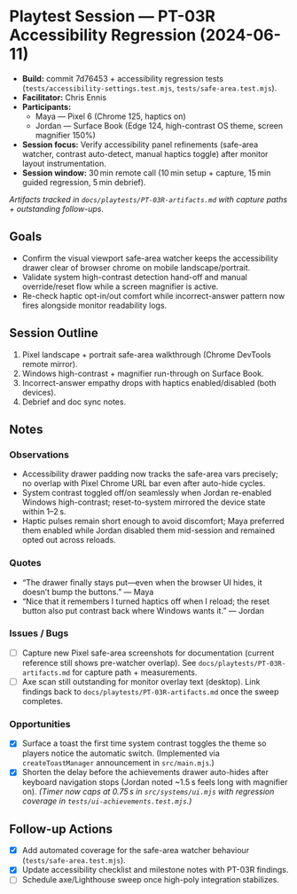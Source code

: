 # Playtest Session — PT-03R Accessibility Regression (2024-06-11)

- **Build:** commit 7d76453 + accessibility regression tests (`tests/accessibility-settings.test.mjs`, `tests/safe-area.test.mjs`).
- **Facilitator:** Chris Ennis
- **Participants:**
  - Maya — Pixel 6 (Chrome 125, haptics on)
  - Jordan — Surface Book (Edge 124, high-contrast OS theme, screen magnifier 150%)
- **Session focus:** Verify accessibility panel refinements (safe-area watcher, contrast auto-detect, manual haptics toggle) after monitor layout instrumentation.
- **Session window:** 30 min remote call (10 min setup + capture, 15 min guided regression, 5 min debrief).

_Artifacts tracked in `docs/playtests/PT-03R-artifacts.md` with capture paths + outstanding follow-ups._

## Goals
- Confirm the visual viewport safe-area watcher keeps the accessibility drawer clear of browser chrome on mobile landscape/portrait.
- Validate system high-contrast detection hand-off and manual override/reset flow while a screen magnifier is active.
- Re-check haptic opt-in/out comfort while incorrect-answer pattern now fires alongside monitor readability logs.

## Session Outline
1. Pixel landscape + portrait safe-area walkthrough (Chrome DevTools remote mirror).
2. Windows high-contrast + magnifier run-through on Surface Book.
3. Incorrect-answer empathy drops with haptics enabled/disabled (both devices).
4. Debrief and doc sync notes.

## Notes
### Observations
- Accessibility drawer padding now tracks the safe-area vars precisely; no overlap with Pixel Chrome URL bar even after auto-hide cycles.
- System contrast toggled off/on seamlessly when Jordan re-enabled Windows high-contrast; reset-to-system mirrored the device state within 1–2 s.
- Haptic pulses remain short enough to avoid discomfort; Maya preferred them enabled while Jordan disabled them mid-session and remained opted out across reloads.

### Quotes
- “The drawer finally stays put—even when the browser UI hides, it doesn’t bump the buttons.” — Maya
- “Nice that it remembers I turned haptics off when I reload; the reset button also put contrast back where Windows wants it.” — Jordan

### Issues / Bugs
- [ ] Capture new Pixel safe-area screenshots for documentation (current reference still shows pre-watcher overlap). See `docs/playtests/PT-03R-artifacts.md` for capture path + measurements.
- [ ] Axe scan still outstanding for monitor overlay text (desktop). Link findings back to `docs/playtests/PT-03R-artifacts.md` once the sweep completes.

### Opportunities
- [x] Surface a toast the first time system contrast toggles the theme so players notice the automatic switch. (Implemented via `createToastManager` announcement in `src/main.mjs`.)
- [x] Shorten the delay before the achievements drawer auto-hides after keyboard navigation stops (Jordan noted ~1.5 s feels long with magnifier on). *(Timer now caps at 0.75 s in `src/systems/ui.mjs` with regression coverage in `tests/ui-achievements.test.mjs`.)*

## Follow-up Actions
- [x] Add automated coverage for the safe-area watcher behaviour (`tests/safe-area.test.mjs`).
- [x] Update accessibility checklist and milestone notes with PT-03R findings.
- [ ] Schedule axe/Lighthouse sweep once high-poly integration stabilizes.
